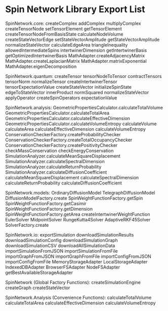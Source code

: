 # Spin Network Library Export List

SpinNetwork.core:
    createComplex
    addComplex
    multiplyComplex
    createTensorNode
    setTensorElement
    getTensorElement 
    createTensorNodeFromBasisState
    calculateNodeVolume
    createStateVectorEdge
    setStateVectorAmplitude
    getStateVectorAmplitude
    normalizeStateVector
    calculateEdgeArea
    triangleInequality
    allowedIntermediateSpins
    intertwinerDimension
    getIntertwinerBasis
    getOptimizedIntertwinerBasis
    MathAdapter.createAdjacencyMatrix
    MathAdapter.createLaplacianMatrix
    MathAdapter.matrixExponential
    MathAdapter.eigenDecomposition

SpinNetwork.quantum:
    createTensor
    tensorNodeToTensor
    contractTensors
    tensorNorm
    normalizeTensor
    createIntertwinerTensor
    tensorExpectationValue
    createStateVector
    initializeSpinState
    edgeToStateVector
    innerProduct
    normSquared
    normalizeStateVector
    applyOperator
    createSpinOperators
    expectationValue

SpinNetwork.analysis:
    GeometricPropertiesCalculator.calculateTotalVolume
    GeometricPropertiesCalculator.calculateTotalArea
    GeometricPropertiesCalculator.calculateEffectiveDimension
    GeometricPropertiesCalculator.calculateVolumeEntropy
    calculateVolume
    calculateArea
    calculateEffectiveDimension
    calculateVolumeEntropy
    ConservationCheckerFactory.createProbabilityChecker
    ConservationCheckerFactory.createTotalOccupancyChecker
    ConservationCheckerFactory.createPositivityChecker
    checkMassConservation
    checkEnergyConservation
    SimulationAnalyzer.calculateMeanSquareDisplacement
    SimulationAnalyzer.calculateSpectralDimension
    SimulationAnalyzer.calculateReturnProbability
    SimulationAnalyzer.calculateDiffusionCoefficient
    calculateMeanSquareDisplacement
    calculateSpectralDimension
    calculateReturnProbability
    calculateDiffusionCoefficient

SpinNetwork.models:
    OrdinaryDiffusionModel
    TelegraphDiffusionModel
    DiffusionModelFactory.create
    SpinWeightFunctionFactory.getSpin
    SpinWeightFunctionFactory.getCasimir
    SpinWeightFunctionFactory.getDimension
    SpinWeightFunctionFactory.getArea
    createIntertwinerWeightFunction
    EulerSolver
    MidpointSolver
    RungeKutta4Solver
    AdaptiveRKF45Solver
    SolverFactory.create

SpinNetwork.io:
    exportSimulation
    downloadSimulationResults
    downloadSimulationConfig
    downloadSimulationGraph
    downloadSimulationCSV
    downloadAllSimulationData
    importSimulationFromJSON
    importSimulationFromFile
    importGraphFromJSON
    importGraphFromFile
    importConfigFromJSON
    importConfigFromFile
    MemoryStorageAdapter
    LocalStorageAdapter
    IndexedDBAdapter
    BrowserFSAdapter
    NodeFSAdapter
    getBestAvailableStorageAdapter

SpinNetwork (Global Factory Functions):
    createSimulationEngine
    createGraph
    createStateVector

SpinNetwork.Analysis (Convenience Functions):
    calculateTotalVolume
    calculateTotalArea
    calculateEffectiveDimension
    calculateVolumeEntropy
